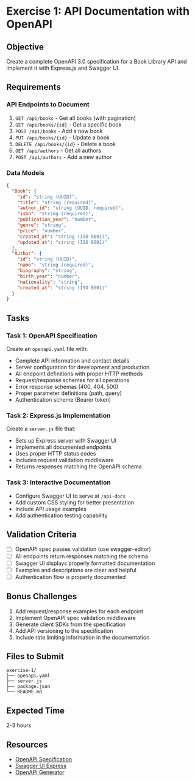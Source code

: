 # Exercise 1: API Documentation with OpenAPI

## Objective
Create a complete OpenAPI 3.0 specification for a Book Library API and implement it with Express.js and Swagger UI.

## Requirements

### API Endpoints to Document
1. `GET /api/books` - Get all books (with pagination)
2. `GET /api/books/{id}` - Get a specific book
3. `POST /api/books` - Add a new book
4. `PUT /api/books/{id}` - Update a book
5. `DELETE /api/books/{id}` - Delete a book
6. `GET /api/authors` - Get all authors
7. `POST /api/authors` - Add a new author

### Data Models
```json
{
  "Book": {
    "id": "string (UUID)",
    "title": "string (required)",
    "author_id": "string (UUID, required)",
    "isbn": "string (required)",
    "publication_year": "number",
    "genre": "string",
    "price": "number",
    "created_at": "string (ISO 8601)",
    "updated_at": "string (ISO 8601)"
  },
  "Author": {
    "id": "string (UUID)",
    "name": "string (required)",
    "biography": "string",
    "birth_year": "number",
    "nationality": "string",
    "created_at": "string (ISO 8601)"
  }
}
```

## Tasks

### Task 1: OpenAPI Specification
Create an `openapi.yaml` file with:
- Complete API information and contact details
- Server configuration for development and production
- All endpoint definitions with proper HTTP methods
- Request/response schemas for all operations
- Error response schemas (400, 404, 500)
- Proper parameter definitions (path, query)
- Authentication scheme (Bearer token)

### Task 2: Express.js Implementation
Create a `server.js` file that:
- Sets up Express server with Swagger UI
- Implements all documented endpoints
- Uses proper HTTP status codes
- Includes request validation middleware
- Returns responses matching the OpenAPI schema

### Task 3: Interactive Documentation
- Configure Swagger UI to serve at `/api-docs`
- Add custom CSS styling for better presentation
- Include API usage examples
- Add authentication testing capability

## Validation Criteria
- [ ] OpenAPI spec passes validation (use swagger-editor)
- [ ] All endpoints return responses matching the schema
- [ ] Swagger UI displays properly formatted documentation
- [ ] Examples and descriptions are clear and helpful
- [ ] Authentication flow is properly documented

## Bonus Challenges
1. Add request/response examples for each endpoint
2. Implement OpenAPI spec validation middleware
3. Generate client SDKs from the specification
4. Add API versioning to the specification
5. Include rate limiting information in the documentation

## Files to Submit
```
exercise-1/
├── openapi.yaml
├── server.js
├── package.json
└── README.md
```

## Expected Time
2-3 hours

## Resources
- [OpenAPI Specification](https://swagger.io/specification/)
- [Swagger UI Express](https://github.com/scottie1984/swagger-ui-express)
- [OpenAPI Generator](https://openapi-generator.tech/)
